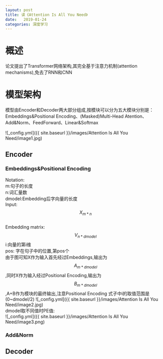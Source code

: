 ```yaml
---
layout: post
title: 读《Attention Is All You Need》
date:   2019-01-24
categories: 深度学习
---
```

# 概述
论文提出了Transformer网络架构,其完全基于注意力机制(attention mechanisms),免去了RNN和CNN

# 模型架构
模型由Encoder和Decoder两大部分组成,按模块可以分为五大模块分别是：Embeddings&Positional Encoding、(Masked)Multi-Head Atention、Add&Norm、FeedForward、Linear&Softmax  

![_config.yml]({{ site.baseurl }}/images/Attention Is All You Need/image1.jpg)
## Encoder
### Embeddings&Positional Encoding
Notation:  
m:句子的长度  
n:词汇量数  
dmodel:Embedding后字向量的长度  
Input: $$X_{m*n}$$  
Embedding matrix: $$V_{n*dmodel}$$
i:向量的第i维  
pos: 字在句子中的位置,第pos个  
由于图可知X作为输入首先经过Embeddings,输出为$$A_{m*dmodel}$$,同时X作为输入经过Positional Encoding,输出为$$B_{m*dmodel}$$,A+B作为模块的最终输出,注意Positional Encoding 式子中i的取值范围是(0~dmodel/2)
![_config.yml]({{ site.baseurl }}/images/Attention Is All You Need/image2.jpg)  
dmodel取不同值时PE值:  
![_config.yml]({{ site.baseurl }}/images/Attention Is All You Need/image3.png)  
### Add&Norm

###
## Decoder

